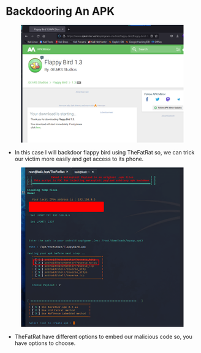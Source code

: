 # Backdooring An APK

<figure><img src="../../../.gitbook/assets/apkbackdooring.png" alt=""><figcaption></figcaption></figure>

* In this case I will backdoor flappy bird using TheFatRat so, we can trick our victim more easily and get access to its phone.

<figure><img src="../../../.gitbook/assets/backdoorng4new.png" alt=""><figcaption></figcaption></figure>

* TheFatRat have different options to embed our malicious code so, you have options to choose.
